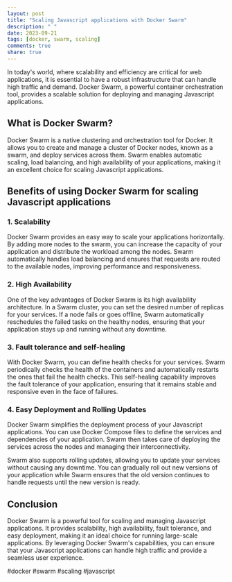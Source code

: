 ```yaml
---
layout: post
title: "Scaling Javascript applications with Docker Swarm"
description: " "
date: 2023-09-21
tags: [docker, swarm, scaling]
comments: true
share: true
---
```


In today's world, where scalability and efficiency are critical for web applications, it is essential to have a robust infrastructure that can handle high traffic and demand. Docker Swarm, a powerful container orchestration tool, provides a scalable solution for deploying and managing Javascript applications.

## What is Docker Swarm?

Docker Swarm is a native clustering and orchestration tool for Docker. It allows you to create and manage a cluster of Docker nodes, known as a swarm, and deploy services across them. Swarm enables automatic scaling, load balancing, and high availability of your applications, making it an excellent choice for scaling Javascript applications.

## Benefits of using Docker Swarm for scaling Javascript applications

### 1. Scalability

Docker Swarm provides an easy way to scale your applications horizontally. By adding more nodes to the swarm, you can increase the capacity of your application and distribute the workload among the nodes. Swarm automatically handles load balancing and ensures that requests are routed to the available nodes, improving performance and responsiveness.

### 2. High Availability

One of the key advantages of Docker Swarm is its high availability architecture. In a Swarm cluster, you can set the desired number of replicas for your services. If a node fails or goes offline, Swarm automatically reschedules the failed tasks on the healthy nodes, ensuring that your application stays up and running without any downtime.

### 3. Fault tolerance and self-healing

With Docker Swarm, you can define health checks for your services. Swarm periodically checks the health of the containers and automatically restarts the ones that fail the health checks. This self-healing capability improves the fault tolerance of your application, ensuring that it remains stable and responsive even in the face of failures.

### 4. Easy Deployment and Rolling Updates

Docker Swarm simplifies the deployment process of your Javascript applications. You can use Docker Compose files to define the services and dependencies of your application. Swarm then takes care of deploying the services across the nodes and managing their interconnectivity.

Swarm also supports rolling updates, allowing you to update your services without causing any downtime. You can gradually roll out new versions of your application while Swarm ensures that the old version continues to handle requests until the new version is ready.

## Conclusion

Docker Swarm is a powerful tool for scaling and managing Javascript applications. It provides scalability, high availability, fault tolerance, and easy deployment, making it an ideal choice for running large-scale applications. By leveraging Docker Swarm's capabilities, you can ensure that your Javascript applications can handle high traffic and provide a seamless user experience.

#docker #swarm #scaling #javascript